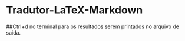 # Tradutor-LaTeX-Markdown

##Ctrl+d no terminal para os resultados serem printados no arquivo de saida.

